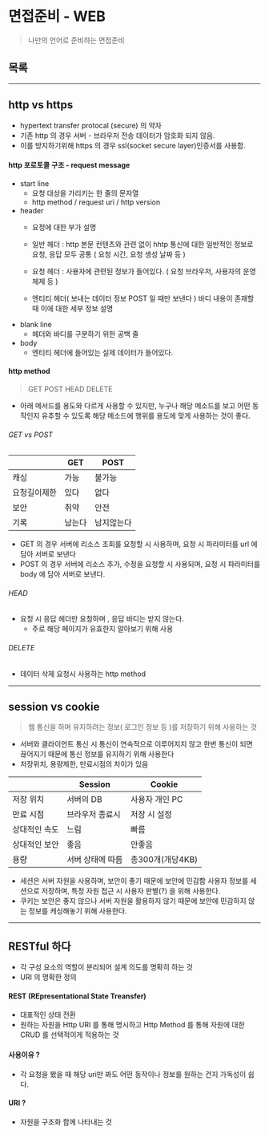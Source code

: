 # 면접준비 - WEB
> 나만의 언어로 준비하는 면접준비

## 목록

---

## http vs https
- hypertext transfer protocal (secure) 의 약자
- 기존 http 의 경우 서버 - 브라우저 전송 데이터가 암호화 되지 않음.
- 이를 방지하기위해 https 의 경우 ssl(socket secure layer)인증서를 사용함.

#### http 포로토콜 구조 - request message
- start line
    - 요청 대상을 가리키는 한 줄의 문자열  
    - http method / request uri / http version  
- header
    - 요정에 대한 부가 설명
    - 일반 헤더 : http 본문 컨텐츠와 관련 없이 hhtp 통신에 대한 일반적인 정보로 요청, 응답 모두 공통 ( 요청 시간, 요청 생성 날짜 등 )
    
    - 요청 헤더 : 사용자에 관련된 정보가 들어있다. ( 요청 브라우저, 사용자의 운영체제 등 )
    - 엔티티 헤더( 보내는 데이터 정보 POST 일 때만 보낸다 ) 바디 내용이 존재할 때 이에 대한 세부 정보 설명
- blank line
    - 헤더와 바디를 구분하기 위한 공백 줄
- body 
    - 엔티티 헤더에 들어있는 실제 데이터가 들어있다.

#### http method
> GET POST HEAD DELETE
- 아래 메서드를 용도와 다르게 사용할 수 있지만, 누구나 해당 메소드를 보고 어떤 동작인지 유추할 수 있도록 해당 메소드에 행위를 용도에 맞게 사용하는 것이 좋다.

###### GET vs POST
||GET|POST|
|--|--|--|
|캐싱|가능|불가능|
|요청길이제한|있다|없다|
|보안|취약|안전|
|기록|남는다|남지않는다|
- GET 의 경우 서버에 리소스 조회를 요청할 시 사용하며, 요청 시 파라미터를 url 에 담아 서버로 보낸다
- POST 의 경우 서버에 리소스 추가, 수정을 요청할 시 사용되며, 요청 시 파라미터를 body 에 담아 서버로 보낸다.

###### HEAD 
- 요청 시 응답 헤더만 요청하며 , 응답 바디는 받지 않는다.
    - 주로 해당 페이지가 유효한지 알아보기 위해 사용

###### DELETE
- 데이터 삭제 요청시 사용하는 http method

---

## session vs cookie
> 웹 통신을 하며 유지하려는 정보( 로그인 정보 등 )를 저장하기 위해 사용하는 것
- 서버와 클라이언트 통신 시 통신이 연속적으로 이루어지지 않고 한번 통신이 되면 끊어지기 때문에 통신 정보를 유지하기 위해 사용한다 
- 저장위치, 용량제한, 만료시점의 차이가 있음  

||Session|Cookie|
|--|--|--|
|저장 위치|서버의 DB|사용자 개인 PC|
|만료 시점|브라우저 종료시|저장 시 설정|
|상대적인 속도|느림|빠름|
|상대적인 보안|좋음|안좋음|
|용량|서버 상태에 따름|총300개(개당4KB)|

- 세션은 서버 자원을 사용하며, 보안이 좋기 때문에 보안에 민감함 사용자 정보를 세션으로 저장하며, 특정 자원 접근 시 사용자 판별(?) 을 위해 사용한다.
- 쿠키는 보안은 좋지 않으나 서버 자원을 활용하지 않기 때문에 보안에 민감하지 않는 정보를 캐싱해놓기 위해 사용한다.

---

## RESTful 하다
- 각 구성 요소의 역할이 분리되어 설계 의도를 명확히 하는 것
- URI 의 명확한 정의
#### REST (REpresentational State Treansfer)
- 대표적인 상태 전환
- 원하는 자원을 Http URI 를 통해 명시하고 Http Method 를 통해 자원에 대한 CRUD 를 선택적이게 적용하는 것

#### 사용이유 ?
- 각 요청을 봤을 때 해당 uri만 봐도 어떤 동작이나 정보를 원하는 건지 가독성이 쉽다.
#### URI ?
- 자원을 구조화 함께 나타내는 것
